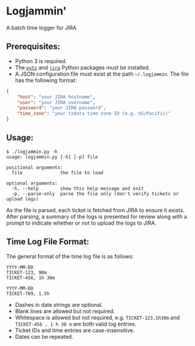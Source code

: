# Logjammin'

A batch time logger for JIRA

## Prerequisites:

- Python 3 is required.
- The [`pytz`](https://pypi.python.org/pypi/pytz) and [`jira`](https://pypi.python.org/pypi/jira) Python packages must be installed.
- A JSON configuration file must exist at the path `~/.logjammin`. The file has the following format:
```json
{
    "host": "your JIRA hostname",
    "user": "your JIRA username",
    "password": "your JIRA password",
    "time_zone": "your tzdata time zone ID (e.g. US/Pacific)"
}
```

## Usage:

```
$ ./logjammin.py -h
usage: logjammin.py [-h] [-p] file

positional arguments:
  file              the file to load

optional arguments:
  -h, --help        show this help message and exit
  -p, --parse-only  parse the file only (don't verify tickets or upload logs)
```

As the file is parsed, each ticket is fetched from JIRA to ensure it exists. After parsing, a summary of the logs is presented for review along with a prompt to indicate whether or not to upload the logs to JIRA.

## Time Log File Format:

The general format of the time log file is as follows:

```
YYYY-MM-DD
TICKET-123, 90m
TICKET-456, 1h 30m

YYYY-MM-DD
TICKET-789, 1.5h
```

- Dashes in date strings are optional.
- Blank lines are allowed but not required.
- Whitespace is allowed but not required, e.g. `TICKET-123,1h30m` and `TICKET-456 , 1 h 30 m` are both valid log entries.
- Ticket IDs and time entries are case-insensitive.
- Dates can be repeated.

